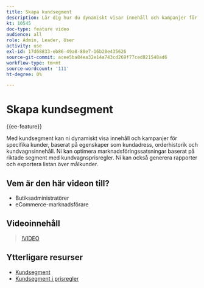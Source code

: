 ```yaml
---
title: Skapa kundsegment
description: Lär dig hur du dynamiskt visar innehåll och kampanjer för specifika kunder baserat på egenskaper som kundadress, orderhistorik och kundvagnsinnehåll.
kt: 10545
doc-type: feature video
audience: all
role: Admin, Leader, User
activity: use
exl-id: 17d68833-eb86-49a8-80e7-16b20e435626
source-git-commit: acee5ba84ea32e14a743cd269f77ced821548ad6
workflow-type: tm+mt
source-wordcount: '111'
ht-degree: 0%

---
```


# Skapa kundsegment

{{ee-feature}}

Med kundsegment kan ni dynamiskt visa innehåll och kampanjer för specifika kunder, baserat på egenskaper som kundadress, orderhistorik och kundvagnsinnehåll. Ni kan optimera marknadsföringssatsningar baserat på riktade segment med kundvagnsprisregler. Ni kan också generera rapporter och exportera listan över målkunder.

## Vem är den här videon till?

- Butiksadministratörer
- eCommerce-marknadsförare

## Videoinnehåll

>[!VIDEO](https://video.tv.adobe.com/v/343659?quality=12&learn=on)

## Ytterligare resurser

- [Kundsegment](https://docs.magento.com/user-guide/marketing/customer-segments.html)
- [Kundsegment i prisregler](https://docs.magento.com/user-guide/marketing/customer-segment-price-rule.html)
